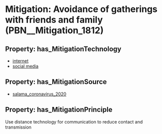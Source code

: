 # Mitigation: __Avoidance of gatherings with friends and family__ (PBN__Mitigation_1812)

## Property: has_MitigationTechnology

* [internet](../Technology/PBN__Technology_3058)
* [social media](../Technology/PBN__Technology_898)

## Property: has_MitigationSource

* [salama_coronavirus_2020](../Article/PBN__Article_184)

## Property: has_MitigationPrinciple

Use distance technology for communication to reduce contact and transmission

